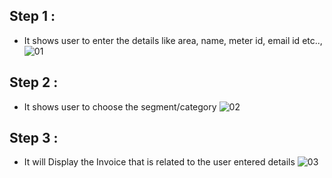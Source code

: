 ## Step 1 :
 * It shows user to enter the details like area, name, meter id, email id etc..,
 ![01](https://user-images.githubusercontent.com/101176652/161158734-86c60b9b-6290-4eb5-916c-37c5497f9693.png)

## Step 2 :
 * It shows user to choose the segment/category
  ![02](https://user-images.githubusercontent.com/101176652/161158926-3ef04669-1660-4841-bf71-427d6a766d7f.jpg)
  
## Step 3 :
 * It will Display the Invoice that is related to the user entered details
  ![03](https://user-images.githubusercontent.com/101176652/161159077-15dc2143-2c38-4d47-82c1-a53328ac42b7.png)
